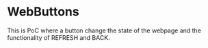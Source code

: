 # WebButtons

This is PoC where a button change the state of 
the webpage and the functionality of REFRESH
and BACK.